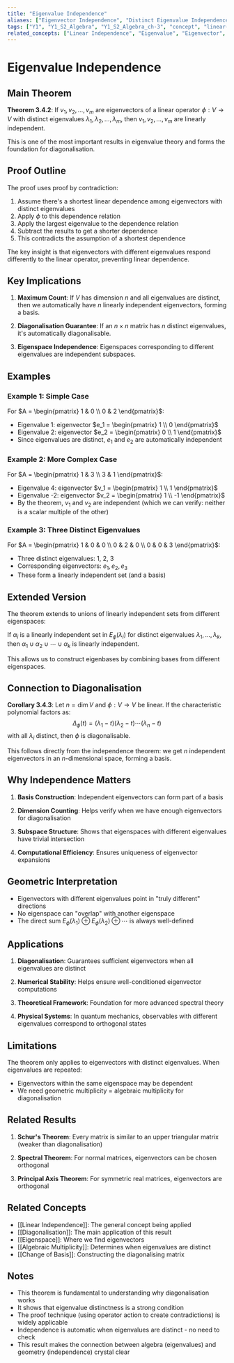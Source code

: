 ```yaml
---
title: "Eigenvalue Independence"
aliases: ["Eigenvector Independence", "Distinct Eigenvalue Independence", "Eigenspace Independence"]
tags: ["Y1", "Y1_S2_Algebra", "Y1_S2_Algebra_ch-3", "concept", "linear-independence", "eigenvalue", "eigenvector", "diagonalisation", "eigenspace", "algebraic-multiplicity", "change-of-basis", "schur-s-theorem", "spectral-theorem", "linear-algebra"]
related_concepts: ["Linear Independence", "Eigenvalue", "Eigenvector", "Diagonalisation", "Eigenspace", "Algebraic Multiplicity", "Change of Basis Matrix", "Schur's Theorem", "Spectral Theorem", "Field", "Vector Space"]
---
```


# Eigenvalue Independence

## Main Theorem
**Theorem 3.4.2**: If $v_1, v_2, \ldots, v_m$ are eigenvectors of a linear operator $\phi: V \rightarrow V$ with distinct eigenvalues $\lambda_1, \lambda_2, \ldots, \lambda_m$, then $v_1, v_2, \ldots, v_m$ are linearly independent.

This is one of the most important results in eigenvalue theory and forms the foundation for diagonalisation.

## Proof Outline
The proof uses proof by contradiction:
1. Assume there's a shortest linear dependence among eigenvectors with distinct eigenvalues
2. Apply $\phi$ to this dependence relation
3. Apply the largest eigenvalue to the dependence relation
4. Subtract the results to get a shorter dependence
5. This contradicts the assumption of a shortest dependence

The key insight is that eigenvectors with different eigenvalues respond differently to the linear operator, preventing linear dependence.

## Key Implications
1. **Maximum Count**: If $V$ has dimension $n$ and all eigenvalues are distinct, then we automatically have $n$ linearly independent eigenvectors, forming a basis.

2. **Diagonalisation Guarantee**: If an $n \times n$ matrix has $n$ distinct eigenvalues, it's automatically diagonalisable.

3. **Eigenspace Independence**: Eigenspaces corresponding to different eigenvalues are independent subspaces.

## Examples
### Example 1: Simple Case
For $A = \begin{pmatrix} 1 & 0 \\ 0 & 2 \end{pmatrix}$:
- Eigenvalue 1: eigenvector $e_1 = \begin{pmatrix} 1 \\ 0 \end{pmatrix}$
- Eigenvalue 2: eigenvector $e_2 = \begin{pmatrix} 0 \\ 1 \end{pmatrix}$
- Since eigenvalues are distinct, $e_1$ and $e_2$ are automatically independent

### Example 2: More Complex Case
For $A = \begin{pmatrix} 1 & 3 \\ 3 & 1 \end{pmatrix}$:
- Eigenvalue 4: eigenvector $v_1 = \begin{pmatrix} 1 \\ 1 \end{pmatrix}$
- Eigenvalue -2: eigenvector $v_2 = \begin{pmatrix} 1 \\ -1 \end{pmatrix}$
- By the theorem, $v_1$ and $v_2$ are independent (which we can verify: neither is a scalar multiple of the other)

### Example 3: Three Distinct Eigenvalues
For $A = \begin{pmatrix} 1 & 0 & 0 \\ 0 & 2 & 0 \\ 0 & 0 & 3 \end{pmatrix}$:
- Three distinct eigenvalues: 1, 2, 3
- Corresponding eigenvectors: $e_1, e_2, e_3$
- These form a linearly independent set (and a basis)

## Extended Version
The theorem extends to unions of linearly independent sets from different eigenspaces:

If $\alpha_i$ is a linearly independent set in $E_\phi(\lambda_i)$ for distinct eigenvalues $\lambda_1, \ldots, \lambda_k$, then $\alpha_1 \cup \alpha_2 \cup \cdots \cup \alpha_k$ is linearly independent.

This allows us to construct eigenbases by combining bases from different eigenspaces.

## Connection to Diagonalisation
**Corollary 3.4.3**: Let $n = \dim V$ and $\phi: V \rightarrow V$ be linear. If the characteristic polynomial factors as:
$$\Delta_\phi(t) = (\lambda_1 - t)(\lambda_2 - t) \cdots (\lambda_n - t)$$
with all $\lambda_i$ distinct, then $\phi$ is diagonalisable.

This follows directly from the independence theorem: we get $n$ independent eigenvectors in an $n$-dimensional space, forming a basis.

## Why Independence Matters
1. **Basis Construction**: Independent eigenvectors can form part of a basis

2. **Dimension Counting**: Helps verify when we have enough eigenvectors for diagonalisation

3. **Subspace Structure**: Shows that eigenspaces with different eigenvalues have trivial intersection

4. **Computational Efficiency**: Ensures uniqueness of eigenvector expansions

## Geometric Interpretation
- Eigenvectors with different eigenvalues point in "truly different" directions
- No eigenspace can "overlap" with another eigenspace
- The direct sum $E_\phi(\lambda_1) \oplus E_\phi(\lambda_2) \oplus \cdots$ is always well-defined

## Applications
1. **Diagonalisation**: Guarantees sufficient eigenvectors when all eigenvalues are distinct

2. **Numerical Stability**: Helps ensure well-conditioned eigenvector computations

3. **Theoretical Framework**: Foundation for more advanced spectral theory

4. **Physical Systems**: In quantum mechanics, observables with different eigenvalues correspond to orthogonal states

## Limitations
The theorem only applies to eigenvectors with distinct eigenvalues. When eigenvalues are repeated:
- Eigenvectors within the same eigenspace may be dependent
- We need geometric multiplicity = algebraic multiplicity for diagonalisation

## Related Results
1. **Schur's Theorem**: Every matrix is similar to an upper triangular matrix (weaker than diagonalisation)

2. **Spectral Theorem**: For normal matrices, eigenvectors can be chosen orthogonal

3. **Principal Axis Theorem**: For symmetric real matrices, eigenvectors are orthogonal

## Related Concepts
- [[Linear Independence]]: The general concept being applied
- [[Diagonalisation]]: The main application of this result
- [[Eigenspace]]: Where we find eigenvectors
- [[Algebraic Multiplicity]]: Determines when eigenvalues are distinct
- [[Change of Basis]]: Constructing the diagonalising matrix

## Notes
- This theorem is fundamental to understanding why diagonalisation works
- It shows that eigenvalue distinctness is a strong condition
- The proof technique (using operator action to create contradictions) is widely applicable
- Independence is automatic when eigenvalues are distinct - no need to check
- This result makes the connection between algebra (eigenvalues) and geometry (independence) crystal clear
